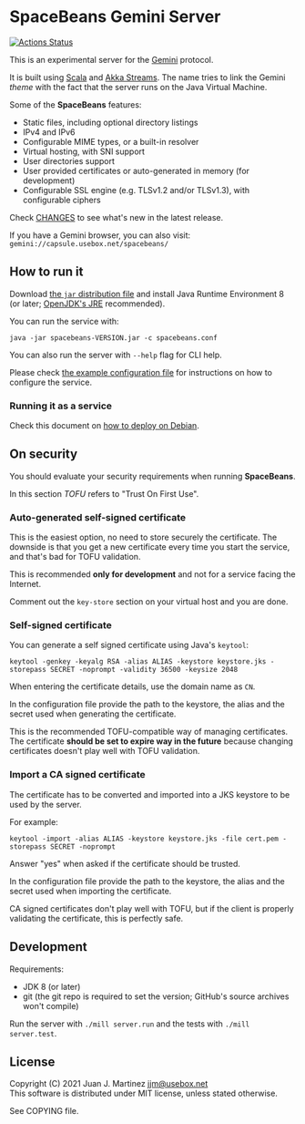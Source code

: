 # SpaceBeans Gemini Server

[![Actions Status](https://github.com/reidrac/spacebeans/workflows/CI/badge.svg)](https://github.com/reidrac/spacebeans/actions)

This is an experimental server for the [Gemini](https://gemini.circumlunar.space/) protocol.

It is built using [Scala](https://www.scala-lang.org/) and [Akka Streams](https://doc.akka.io/docs/akka/current/stream/index.html).
The name tries to link the Gemini *theme* with the fact that the
server runs on the Java Virtual Machine.

Some of the **SpaceBeans** features:

 - Static files, including optional directory listings
 - IPv4 and IPv6
 - Configurable MIME types, or a built-in resolver
 - Virtual hosting, with SNI support
 - User directories support
 - User provided certificates or auto-generated in memory (for development)
 - Configurable SSL engine (e.g. TLSv1.2 and/or TLSv1.3), with configurable ciphers

Check [CHANGES](CHANGES.md) to see what's new in the latest release.

If you have a Gemini browser, you can also visit: `gemini://capsule.usebox.net/spacebeans/`

## How to run it

Download [the `jar` distribution file](https://github.com/reidrac/spacebeans/releases/) and install Java Runtime Environment 8 (or
later; [OpenJDK's JRE](https://adoptopenjdk.net/) recommended).

You can run the service with:
```
java -jar spacebeans-VERSION.jar -c spacebeans.conf
```

You can also run the server with `--help` flag for CLI help.

Please check [the example configuration file](spacebeans.conf.example) for instructions on
how to configure the service.

### Running it as a service

Check this document on [how to deploy on Debian](Deployment.md).

## On security

You should evaluate your security requirements when running **SpaceBeans**.

In this section *TOFU* refers to "Trust On First Use".

### Auto-generated self-signed certificate

This is the easiest option, no need to store securely the certificate. The
downside is that you get a new certificate every time you start the service,
and that's bad for TOFU validation.

This is recommended **only for development** and not for a service facing the
Internet.

Comment out the `key-store` section on your virtual host and you are done.

### Self-signed certificate

You can generate a self signed certificate using Java's `keytool`:
```
keytool -genkey -keyalg RSA -alias ALIAS -keystore keystore.jks -storepass SECRET -noprompt -validity 36500 -keysize 2048
```

When entering the certificate details, use the domain name as `CN`.

In the configuration file provide the path to the keystore, the alias and the
secret used when generating the certificate.

This is the recommended TOFU-compatible way of managing certificates. The
certificate **should be set to expire way in the future** because changing
certificates doesn't play well with TOFU validation.

### Import a CA signed certificate

The certificate has to be converted and imported into a JKS keystore to be
used by the server.

For example:
```
keytool -import -alias ALIAS -keystore keystore.jks -file cert.pem -storepass SECRET -noprompt
```

Answer "yes" when asked if the certificate should be trusted.

In the configuration file provide the path to the keystore, the alias and the
secret used when importing the certificate.

CA signed certificates don't play well with TOFU, but if the client is properly
validating the certificate, this is perfectly safe.

## Development

Requirements:

 - JDK 8 (or later)
 - git (the git repo is required to set the version; GitHub's source archives won't compile)

Run the server with `./mill server.run` and the tests with `./mill server.test`.

## License

Copyright (C) 2021 Juan J. Martinez <jjm@usebox.net>  
This software is distributed under MIT license, unless stated otherwise.

See COPYING file.
